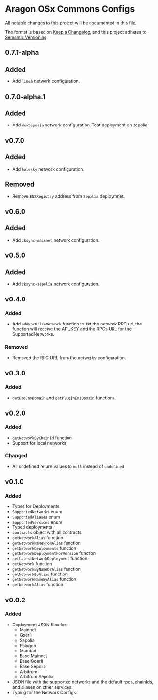 # Aragon OSx Commons Configs

All notable changes to this project will be documented in this file.

The format is based on [Keep a Changelog](https://keepachangelog.com/en/1.0.0/),
and this project adheres to [Semantic Versioning](https://semver.org/spec/v2.0.0.html).

## 0.7.1-alpha

## Added

- Add `linea` network configuration.

## 0.7.0-alpha.1

## Added

- Add `devSepolia` network configuration. Test deployment on sepolia

## v0.7.0

## Added

- Add `holesky` network configuration.

## Removed

- Remove `ENSRegistry` address from `Sepolia` deploymnet.

## v0.6.0

## Added

- Add `zksync-mainnet` network configuration.

## v0.5.0

## Added

- Add `zksync-sepolia` network configuration.

## v0.4.0

### Added

- Add `addRpcUrlToNetwork` function to set the network RPC url, the function will receive the API_KEY and the RPCs URL for the SupportedNetworks.

### Removed

- Removed the RPC URL from the networks configuration.

## v0.3.0

### Added

- `getDaoEnsDomain` and `getPluginEnsDomain` functions.

## v0.2.0

### Added

- `getNetworkByChainId` function
- Support for local networks

### Changed

- All undefined return values to `null` instead of `undefined`

## v0.1.0

### Added

- Types for Deployments
- `SupportedNetworks` enum
- `SupportedAliases` enum
- `SupportedVersions` enum
- Typed deployments
- `contracts` object with all contracts
- `getNetworkAlias` function
- `getNetworkNameFromAlias` function
- `getNetworkDeployments` function
- `getNetworkDeploymentForVersion` function
- `getLatestNetworkDeployment` function
- `getNetwork` function
- `getNetworkByNameOrAlias` function
- `getNetworkByAlias` function
- `getNetworkNameByAlias` function
- `getNetworkAlias` function

## v0.0.2

### Added

- Deployment JSON files for:
  - Mainnet
  - Goerli
  - Sepolia
  - Polygon
  - Mumbai
  - Base Mainnet
  - Base Goerli
  - Base Sepolia
  - Arbitrum
  - Arbitrum Sepolia
- JSON file with the supported networks and the default rpcs, chainIds, and aliases on other services.
- Typing for the Network Configs.
